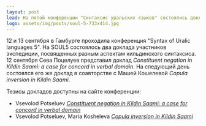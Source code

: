 ```yaml
---
layout: post
lead: На пятой конференции "Синтаксис уральских языков" состоялись доклады Севы Поцелуева и Маши Кошелевой.
logo: assets/img/posts/soul-5-733x414.jpg
---
```


12 и 13 сентября в Гамбурге проходила конференция "Syntax of Uralic languages 5". На SOUL5 состоялось два доклада участников экспедиции, посвященных разным аспектам кильдинского синтаксиса. 12 сентября Сева Поцелуев представил доклад *Constituent negation in Kildin Saami: a case for concord in verbal domain*. На следующий день состоялся его же доклад в соавторстве с Машей Кошелевой *Copula inversion in Kildin Saami*. 

Тезисы докладов доступны на сайте конференции:
- Vsevolod Potseluev [*Constituent negation in Kildin Saami: a case for concord in verbal domain*](https://www.slm.uni-hamburg.de/ifuu/forschung/tagungen/soul5/abstracts/potseluev-kildin-saami-negation-soul5.pdf)
- Vsevolod Potseluev, Maria Kosheleva [*Copula inversion in Kildin Saami*](https://www.slm.uni-hamburg.de/ifuu/forschung/tagungen/soul5/abstracts/potseluev-kosheleva-kildin-saami-copula-soul5.pdf)

